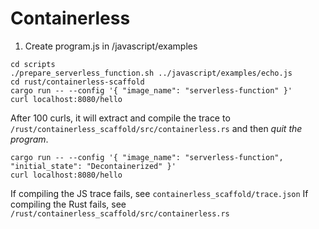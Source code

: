 # Containerless

1. Create program.js in /javascript/examples

```
cd scripts
./prepare_serverless_function.sh ../javascript/examples/echo.js
cd rust/containerless-scaffold
cargo run -- --config '{ "image_name": "serverless-function" }'
curl localhost:8080/hello
```

After 100 curls, it will extract and compile the trace to
`/rust/containerless_scaffold/src/containerless.rs` and then *quit the
program*.

```
cargo run -- --config '{ "image_name": "serverless-function", "initial_state": "Decontainerized" }'
curl localhost:8080/hello
```

If compiling the JS trace fails, see `containerless_scaffold/trace.json` 
If compiling the Rust fails, see `/rust/containerless_scaffold/src/containerless.rs`

[Cargo]: https://rustup.rs/
[Yarn]: https://yarnpkg.com/
[Node]: https://nodejs.org/
[Docker]: https://www.docker.com/